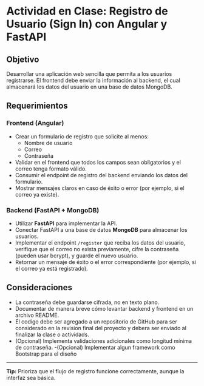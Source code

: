 # Actividad en Clase: Registro de Usuario (Sign In) con Angular y FastAPI

## Objetivo

Desarrollar una aplicación web sencilla que permita a los usuarios registrarse. El frontend debe enviar la información al backend, el cual almacenará los datos del usuario en una base de datos MongoDB.

## Requerimientos

### Frontend (Angular)

- Crear un formulario de registro que solicite al menos:
  - Nombre de usuario
  - Correo
  - Contraseña
- Validar en el frontend que todos los campos sean obligatorios y el correo tenga formato válido.
- Consumir el endpoint de registro del backend enviando los datos del formulario.
- Mostrar mensajes claros en caso de éxito o error (por ejemplo, si el correo ya existe).

### Backend (FastAPI + MongoDB)

- Utilizar **FastAPI** para implementar la API.
- Conectar FastAPI a una base de datos **MongoDB** para almacenar los usuarios.
- Implementar el endpoint `/register` que reciba los datos del usuario, verifique que el correo no exista previamente, cifre la contraseña (pueden usar bcrypt), y guarde el nuevo usuario.
- Retornar un mensaje de éxito o el error correspondiente (por ejemplo, si el correo ya está registrado).

## Consideraciones

- La contraseña debe guardarse cifrada, no en texto plano.
- Documentar de manera breve cómo levantar backend y frontend en un archivo README.
- El codigo debe ser agregado a un repositorio de GitHub para ser considerado en la revision final del proyecto y debera ser enviado al finalizar la clase o actividads.
- (Opcional) Implementa validaciones adicionales como longitud mínima de contraseña.
-(Opcional) Implementar algun framework como Bootstrap para el diseño

---
**Tip:** Prioriza que el flujo de registro funcione correctamente, aunque la interfaz sea básica. 